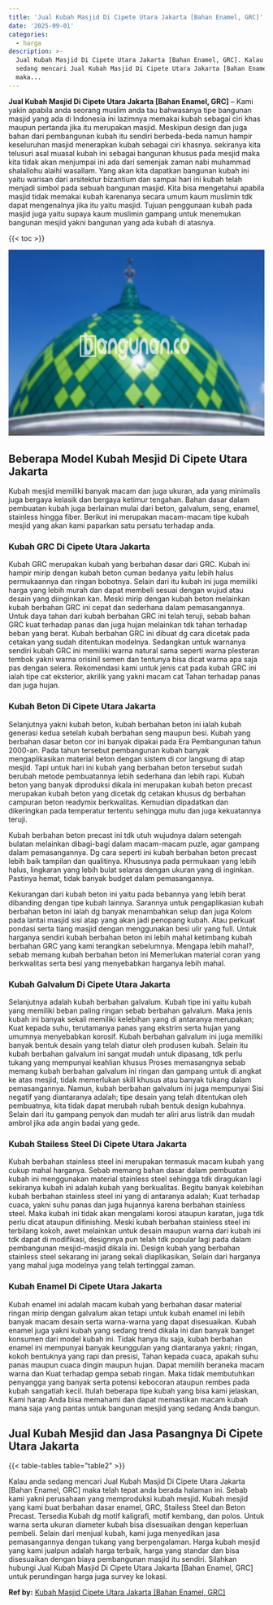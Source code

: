 ```yaml
---
title: 'Jual Kubah Masjid Di Cipete Utara Jakarta [Bahan Enamel, GRC]'
date: '2025-09-01'
categories:
  - harga
description: >-
  Jual Kubah Masjid Di Cipete Utara Jakarta [Bahan Enamel, GRC]. Kalau anda
  sedang mencari Jual Kubah Masjid Di Cipete Utara Jakarta [Bahan Enamel, GRC]
  maka...
---
```


**Jual Kubah Masjid Di Cipete Utara Jakarta \[Bahan Enamel, GRC\]** – Kami yakin apabila anda seorang muslim anda tau bahwasanya tipe bangunan masjid yang ada di Indonesia ini lazimnya memakai kubah sebagai ciri khas maupun pertanda jika itu merupakan masjid. Meskipun design dan juga bahan dari pembangunan kubah itu sendiri berbeda-beda namun hampir keseluruhan masjid menerapkan kubah sebagai ciri khasnya. sekiranya kita telusuri asal muasal kubah ini sebagai bangunan khusus pada mesjid maka kita tidak akan menjumpai ini ada dari semenjak zaman nabi muhammad shalallohu alaihi wasallam. Yang akan kita dapatkan bangunan kubah ini yaitu warisan dari arsitektur bizantium dan sampai hari ini kubah telah menjadi simbol pada sebuah bangunan masjid. Kita bisa mengetahui apabila masjid tidak memakai kubah karenanya secara umum kaum muslimin tdk dapat mengenalnya jika itu yaitu masjid. Tujuan penggunaan kubah pada masjid juga yaitu supaya kaum muslimin gampang untuk menemukan bangunan mesjid yakni bangunan yang ada kubah di atasnya.

{{< toc >}}

![Jual Kubah Masjid Di Cipete Utara Jakarta [Bahan Enamel, GRC]](/images/jual-kubah-masjid-05.png)

## Beberapa Model Kubah Mesjid Di Cipete Utara Jakarta

Kubah mesjid memiliki banyak macam dan juga ukuran, ada yang minimalis juga bergaya kelasik dan bergaya ketimur tengahan. Bahan dasar dalam pembuatan kubah juga berlainan mulai dari beton, galvalum, seng, enamel, stainless hingga fiber. Berikut ini merupakan macam-macam tipe kubah mesjid yang akan kami paparkan satu persatu terhadap anda.

### Kubah GRC Di Cipete Utara Jakarta

Kubah GRC merupakan kubah yang berbahan dasar dari GRC. Kubah ini hampir mirip dengan kubah beton cuman bedanya yaitu lebih halus permukaannya dan ringan bobotnya. Selain dari itu kubah ini juga memiliki harga yang lebih murah dan dapat membeli sesuai dengan wujud atau desain yang diinginkan kan. Meski mirip dengan kubah beton melainkan kubah berbahan GRC ini cepat dan sederhana dalam pemasangannya. Untuk daya tahan dari kubah berbahan GRC ini telah teruji, sebab bahan GRC kuat terhadap panas dan juga hujan melainkan tdk tahan terhadap beban yang berat. Kubah berbahan GRC ini dibuat dg cara dicetak pada cetakan yang sudah ditentukan modelnya. Sedangkan untuk warnanya sendiri kubah GRC ini memiliki warna natural sama seperti warna plesteran tembok yakni warna orisinil semen dan tentunya bisa dicat warna apa saja pas dengan selera. Rekomendasi kami untuk jenis cat pada kubah GRC ini ialah tipe cat eksterior, akrilik yang yakni macam cat Tahan terhadap panas dan juga hujan.

### Kubah Beton Di Cipete Utara Jakarta

Selanjutnya yakni kubah beton, kubah berbahan beton ini ialah kubah generasi kedua setelah kubah berbahan seng maupun besi. Kubah yang berbahan dasar beton cor ini banyak dipakai pada Era Pembangunan tahun 2000-an. Pada tahun tersebut pembangunan kubah banyak mengaplikasikan material beton dengan sistem di cor langsung di atap mesjid. Tapi untuk hari ini kubah yang berbahan beton tersebut sudah berubah metode pembuatannya lebih sederhana dan lebih rapi. Kubah beton yang banyak diproduksi dikala ini merupakan kubah beton precast merupakan kubah beton yang dicetak dg cetakan khusus dg berbahan campuran beton readymix berkwalitas. Kemudian dipadatkan dan dikeringkan pada temperatur tertentu sehingga mutu dan juga kekuatannya teruji.

Kubah berbahan beton precast ini tdk utuh wujudnya dalam setengah bulatan melainkan dibagi-bagi dalam macam-macam puzle, agar gampang dalam pemasangannya. Dg cara seperti ini kubah berbahan beton precast lebih baik tampilan dan qualitinya. Khususnya pada permukaan yang lebih halus, lingkaran yang lebih bulat selaras dengan ukuran yang di inginkan. Pastinya hemat, tidak banyak budget dalam pemasangannya.

Kekurangan dari kubah beton ini yaitu pada bebannya yang lebih berat dibanding dengan tipe kubah lainnya. Sarannya untuk pengaplikasian kubah berbahan beton ini ialah dg banyak menambahkan selup dan juga Kolom pada lantai masjid sisi atap yang akan jadi penopang kubah. Atau perkuat pondasi serta tiang masjid dengan menggunakan besi ulir yang full. Untuk harganya sendiri kubah berbahan beton ini lebih mahal ketimbang kubah berbahan GRC yang kami terangkan sebelumnya. Mengapa lebih mahal?, sebab memang kubah berbahan beton ini Memerlukan material coran yang berkwalitas serta besi yang menyebabkan harganya lebih mahal.

### Kubah Galvalum Di Cipete Utara Jakarta

Selanjutnya adalah kubah berbahan galvalum. Kubah tipe ini yaitu kubah yang memiliki beban paling ringan sebab berbahan galvalum. Maka jenis kubah ini banyak sekali memiliki kelebihan yang di antaranya merupakan; Kuat kepada suhu, terutamanya panas yang ekstrim serta hujan yang umumnya menyebabkan korosif. Kubah berbahan galvalum ini juga memiliki banyak bentuk desain yang telah diatur oleh produsen kubah. Selain itu kubah berbahan galvalum ini sangat mudah untuk dipasang, tdk perlu tukang yang mempunyai keahlian khusus Proses memasangnya sebab memang kubah berbahan galvalum ini ringan dan gampang untuk di angkat ke atas mesjid, tidak memerlukan skill khusus atau banyak tukang dalam pemasangannya. Namun, kubah berbahan galvalum ini juga mempunyai Sisi negatif yang diantaranya adalah; tipe desain yang telah ditentukan oleh pembuatnya, kita tidak dapat merubah rubah bentuk design kubahnya. Selain dari itu gampang penyok dan mudah ter aliri arus listrik dan mudah ambrol jika ada angin badai yang gede.

### Kubah Stailess Steel Di Cipete Utara Jakarta

Kubah berbahan stainless steel ini merupakan termasuk macam kubah yang cukup mahal harganya. Sebab memang bahan dasar dalam pembuatan kubah ini menggunakan material stainless steel sehingga tdk diragukan lagi sekiranya kubah ini adalah kubah yang berkualitas. Begitu banyak kelebihan kubah berbahan stainless steel ini yang di antaranya adalah; Kuat terhadap cuaca, yakni suhu panas dan juga hujannya karena berbahan stainless steel. Maka kubah ini tidak akan mengalami korosi ataupun karatan, juga tdk perlu dicat ataupun difinishing. Meski kubah berbahan stainless steel ini terbilang kokoh, awet melainkan untuk desain maupun warna dari kubah ini tdk dapat di modifikasi, designnya pun telah tdk popular lagi pada dalam pembangunan mesjid-masjid dikala ini. Design kubah yang berbahan stainless steel sekarang ini jarang sekali diaplikasikan, Selain dari harganya yang mahal juga modelnya yang telah tertinggal zaman.

### Kubah Enamel Di Cipete Utara Jakarta

Kubah enamel ini adalah macam kubah yang berbahan dasar material ringan mirip dengan galvalum akan tetapi untuk kubah enamel ini lebih banyak macam desain serta warna-warna yang dapat disesuaikan. Kubah enamel juga yakni kubah yang sedang trend dikala ini dan banyak banget konsumen dari model kubah ini. Tidak hanya itu saja, kubah berbahan enamel ini mempunyai banyak keunggulan yang diantaranya yakni; ringan, kokoh bentuknya yang rapi dan presisi, Tahan kepada cuaca, apakah suhu panas maupun cuaca dingin maupun hujan. Dapat memilih beraneka macam warna dan Kuat terhadap gempa sebab ringan. Maka tidak membutuhkan penyangga yang banyak serta potensi kebocoran ataupun rembes pada kubah sangatlah kecil. Itulah beberapa tipe kubah yang bisa kami jelaskan, Kami harap Anda bisa memahami dan dapat memastikan macam kubah mana saja yang pantas untuk bangunan mesjid yang sedang Anda bangun.

## Jual Kubah Mesjid dan Jasa Pasangnya Di Cipete Utara Jakarta

{{< table-tables table="table2" >}}

Kalau anda sedang mencari Jual Kubah Masjid Di Cipete Utara Jakarta \[Bahan Enamel, GRC\] maka telah tepat anda berada halaman ini. Sebab kami yakni perusahaan yang memproduksi kubah mesjid. Kubah mesjid yang kami buat berbahan dasar enamel, GRC, Stailess Steel dan Beton Precast. Tersedia Kubah dg motif kaligrafi, motif kembang, dan polos. Untuk warna serta ukuran diameter kubah bisa disesuaikan dengan keperluan pembeli. Selain dari menjual kubah, kami juga menyedikan jasa pemasangannya dengan tukang yang berpengalaman. Harga kubah mesjid yang kami jualpun adalah harga terbaik, harga yang standar dan bisa disesuaikan dengan biaya pembangunan masjid itu sendiri. Silahkan hubungi Jual Kubah Masjid Di Cipete Utara Jakarta \[Bahan Enamel, GRC\] untuk perundingan harga juga survey ke lokasi.

**Ref by:** [Kubah Masjid Cipete Utara Jakarta [Bahan Enamel, GRC]](https://id.wikipedia.org/wiki/Kubah)
